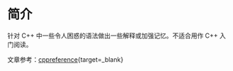 
# 简介

针对 C++ 中一些令人困惑的语法做出一些解释或加强记忆。不适合用作 C++ 入门阅读。

文章参考：[cppreference](https://en.cppreference.com/w/){target=_blank}